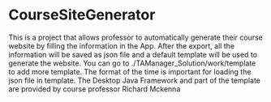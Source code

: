 # CourseSiteGenerator
This is a project that allows professor to automatically generate their course website by filling the information in the App. 
After the export, all the information will be saved as json file and a default template will be used to generate the website. 
You can go to ./TAManager_Solution/work/template to add more template. 
The format of the time is important for loading the json file in template.
The Desktop Java Framework and part of the template are provided by course professor Richard Mckenna
